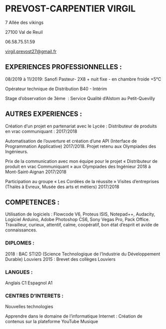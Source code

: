
# PREVOST-CARPENTIER VIRGIL

7 Allée des vikings

27100 Val de Reuil

06.58.75.51.59

virgil.prevost27@gmail.fr

## **EXPERIENCES PROFESSIONNELLES :**

08/2019 à 11/2019: Sanofi Pasteur- 2X8 + nuit fixe - en chambre froide +5°C

Opérateur technique de Distribution B40 - Intérim

Stage d’observation de 3ème  : Service Qualité d’Alstom au      Petit-Quevilly

## **AUTRES EXPERIENCES :**

Création d’un projet en partenariat avec le Lycée : Distributeur de produits en vrac communiquant : 2017/2018

Automatisation de l’ouverture et création d’une API (Interface de Programmation 
Applicative) 2017/2018.
Projet retenu aux Olympiades des Ingénieurs.

Prix de la communication avec mon équipe pour le projet « Distributeur de produit en vrac 
Communiquant » aux Olympiades des Ingénieur 2018 à Mont-Saint-Aignan 2017/2018

Participation au groupe « Les Cordées de la réussite » Visites d’entreprises (Thalès à Evreux, 
Musée des arts et métiers) 2017/2018

## **COMPETENCES :**

Utilisation de logiciels :	Flowcode V6, Proteus ISIS, Notepad++, Audacity, Logiciel Arduino, Adobe Photoshop CS6, Sony Vegas Pro, Pack Office.
Travailleur, curieux, attentif, calme, coopératif, bon état d’esprit et avide de connaissances.

### **DIPLOMES :**

2018 : BAC STI2D (Science Technologique de l’Industrie du Développement Durable) Louviers
2015 : Brevet des collèges Louviers 


### **LANGUES :**

Anglais C1
Espagnol A1


### **CENTRES D’INTERETS :** 

Nouvelles technologies

Apprendre dans le domaine de l’informatique
Internet : Création de contenus sur la plateforme YouTube 
Musique
